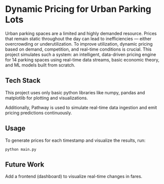 # Dynamic Pricing for Urban Parking Lots
Urban parking spaces are a limited and highly demanded resource. Prices that remain static throughout the day can lead to inefficiencies — either overcrowding or underutilization. To improve utilization, dynamic pricing based on demand, competition, and real-time conditions is crucial.
This project simulates such a system: an intelligent, data-driven pricing engine for 14 parking spaces using real-time data streams, basic economic theory, and ML models built from scratch.

## Tech Stack
This project uses only basic python libraries like numpy, pandas and matplotlib for plotting and visualizations.

Additionally, Pathway is used to simulate real-time data ingestion and emit pricing predictions continuously.

## Usage
To generate prices for each timestamp and visualize the results, run:
```
python main.py
```

## Future Work
Add a frontend (dashboard) to visualize real-time changes in fares.